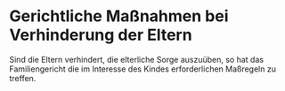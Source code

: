 # Gerichtliche Maßnahmen bei Verhinderung der Eltern

Sind die Eltern verhindert, die elterliche Sorge auszuüben, so hat das Familiengericht die im Interesse des Kindes erforderlichen Maßregeln zu treffen.